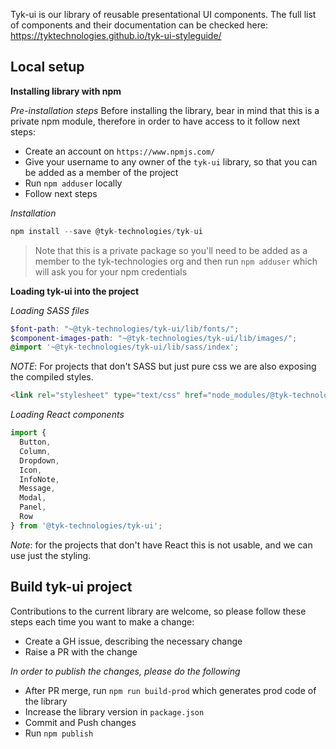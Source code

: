 Tyk-ui is our library of reusable presentational UI components. The full list of components and their documentation can be checked here:
https://tyktechnologies.github.io/tyk-ui-styleguide/

## Local setup

**Installing library with npm**

*Pre-installation steps*
Before installing the library, bear in mind that this is a private npm module, therefore in order to have access to it follow next steps:

  - Create an account on `https://www.npmjs.com/`
  - Give your username to any owner of the `tyk-ui` library, so that you can be added as a member of the project
  - Run `npm adduser` locally
  - Follow next steps

*Installation*
```javascript
npm install --save @tyk-technologies/tyk-ui
```

>Note that this is a private package so you'll need to be added as a member to the tyk-technologies org and then run `npm adduser` which will ask you for your npm credentials

**Loading tyk-ui into the project**

*Loading SASS files*
```scss
$font-path: "~@tyk-technologies/tyk-ui/lib/fonts/";
$component-images-path: "~@tyk-technologies/tyk-ui/lib/images/";
@import '~@tyk-technologies/tyk-ui/lib/sass/index';
```
*NOTE*:
For projects that don't SASS but just pure css we are also exposing the compiled styles.
```html
<link rel="stylesheet" type="text/css" href="node_modules/@tyk-technologies/tyk-ui/tyk-ui.css">
```

*Loading React components*
```javascript
import {
  Button,
  Column,
  Dropdown,
  Icon,
  InfoNote,
  Message,
  Modal,
  Panel,
  Row
} from '@tyk-technologies/tyk-ui';
```

*Note*: for the projects that don't have React this is not usable, and we can use just the styling.

## Build tyk-ui project
Contributions to the current library are welcome, so please follow these steps each time you want to make a change:

  - Create a GH issue, describing the necessary change
  - Raise a PR with the change

  *In order to publish the changes, please do the following*
  - After PR merge, run `npm run build-prod` which generates prod code of the library
  - Increase the library version in `package.json`
  - Commit and Push changes
  - Run `npm publish`
